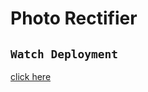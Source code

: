 # Photo Rectifier

## `Watch Deployment`
<a href="https://ishan-im.github.io/Photo-rectifier/">click here</a>
